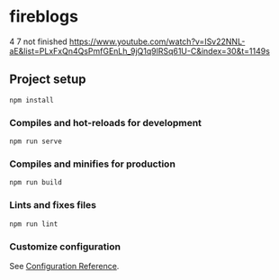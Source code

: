 # fireblogs
4 7
not finished
https://www.youtube.com/watch?v=ISv22NNL-aE&list=PLxFxQn4QsPmfGEnLh_9jQ1q9lRSq61U-C&index=30&t=1149s
## Project setup
```
npm install
```

### Compiles and hot-reloads for development
```
npm run serve
```

### Compiles and minifies for production
```
npm run build
```

### Lints and fixes files
```
npm run lint
```

### Customize configuration
See [Configuration Reference](https://cli.vuejs.org/config/).
